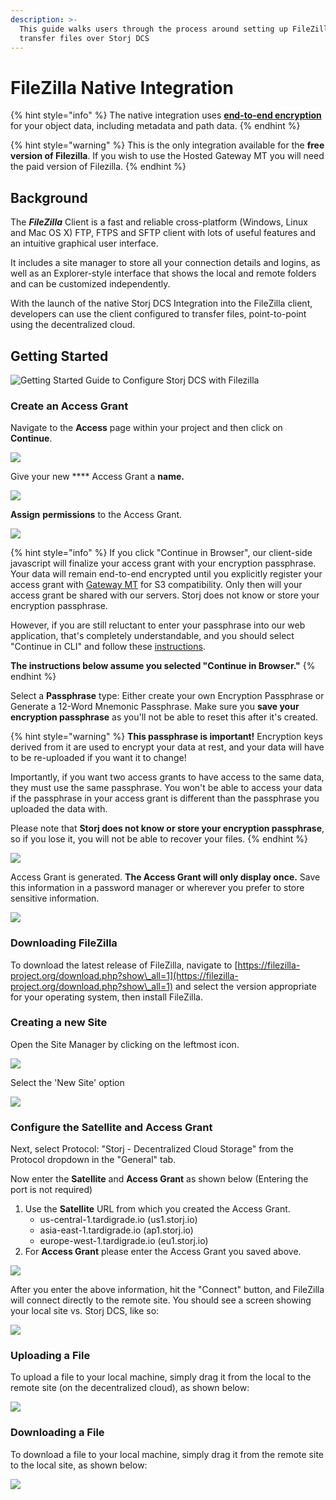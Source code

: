 ```yaml
---
description: >-
  This guide walks users through the process around setting up FileZilla to
  transfer files over Storj DCS
---
```


# FileZilla Native Integration

{% hint style="info" %}
The native integration uses [**end-to-end encryption**](../concepts/encryption-key/design-decision-end-to-end-encryption.md) for your object data, including metadata and path data.
{% endhint %}

{% hint style="warning" %}
This is the only integration available for the **free version of Filezilla**. If you wish to use the Hosted Gateway MT you will need the paid version of Filezilla.&#x20;
{% endhint %}

## **Background**

The _**FileZilla**_ Client is a fast and reliable cross-platform (Windows, Linux and Mac OS X) FTP, FTPS and SFTP client with lots of useful features and an intuitive graphical user interface.

It includes a site manager to store all your connection details and logins, as well as an Explorer-style interface that shows the local and remote folders and can be customized independently.

With the launch of the native Storj DCS Integration into the FileZilla client, developers can use the client configured to transfer files, point-to-point using the decentralized cloud.

## Getting Started

![Getting Started Guide to Configure Storj DCS with Filezilla](<../.gitbook/assets/image (77).png>)

### Create an Access Grant

Navigate to the **Access** page within your project and then click on **Continue**.&#x20;

![](<../.gitbook/assets/Screen Shot 2021-04-19 at 9.36.53 AM.png>)

Give your new **** Access Grant a **name.**

![](<../.gitbook/assets/Screen Shot 2021-04-19 at 9.36.56 AM.png>)

**Assign** **permissions** to the Access Grant.

![](<../.gitbook/assets/Screen Shot 2021-04-19 at 9.37.25 AM.png>)

{% hint style="info" %}
If you click "Continue in Browser", our client-side javascript will finalize your access grant with your encryption passphrase. Your data will remain end-to-end encrypted until you explicitly register your access grant with [Gateway MT](../getting-started/gateway-mt/) for S3 compatibility. Only then will your access grant be shared with our servers. Storj does not know or store your encryption passphrase.

However, if you are still reluctant to enter your passphrase into our web application, that's completely understandable, and you should select "Continue in CLI" and follow these [instructions](../getting-started/quickstart-uplink-cli/generate-access-grants-and-tokens/generate-a-token.md).

**The instructions below assume you selected "Continue in Browser."**
{% endhint %}

Select a **Passphrase** type: Either create your own Encryption Passphrase or Generate a 12-Word Mnemonic Passphrase. Make sure you **save your encryption passphrase** as you'll not be able to reset this after it's created.

{% hint style="warning" %}
**This passphrase is important!** Encryption keys derived from it are used to encrypt your data at rest, and your data will have to be re-uploaded if you want it to change!

Importantly, if you want two access grants to have access to the same data, they must use the same passphrase. You won't be able to access your data if the passphrase in your access grant is different than the passphrase you uploaded the data with.

Please note that **Storj does not know or store your encryption passphrase**, so if you lose it, you will not be able to recover your files.
{% endhint %}

![](<../.gitbook/assets/Screen Shot 2021-04-19 at 9.37.37 AM.png>)

Access Grant is generated. **The Access Grant will only display once.** Save this information in a password manager or wherever you prefer to store sensitive information.&#x20;

![](<../.gitbook/assets/Screen Shot 2021-04-19 at 9.37.52 AM.png>)

### Downloading FileZilla

To download the latest release of FileZilla, navigate to [https://filezilla-project.org/download.php?show\_all=1](https://filezilla-project.org/download.php?show\_all=1) and select the version appropriate for your operating system, then install FileZilla.

### Creating a new Site

Open the Site Manager by clicking on the leftmost icon.

![](<../.gitbook/assets/image (101).png>)

Select the 'New Site' option

![](<../.gitbook/assets/image (115).png>)

### Configure the Satellite and Access Grant

Next, select Protocol:  "Storj - Decentralized Cloud Storage" from the Protocol dropdown in the "General" tab.&#x20;

Now enter the **Satellite** and **Access Grant** as shown below (Entering the port is not required)

1. Use the **Satellite** URL from which you created the Access Grant.
   * us-central-1.tardigrade.io (us1.storj.io)
   * asia-east-1.tardigrade.io (ap1.storj.io)
   * europe-west-1.tardigrade.io (eu1.storj.io)
2. For **Access Grant** please enter the Access Grant you saved above.

![](<../.gitbook/assets/image (116).png>)

After you enter the above information, hit the "Connect" button, and FileZilla will connect directly to the remote site.  You should see a screen showing your local site vs. Storj DCS, like so:

![](<../.gitbook/assets/image (113).png>)

### Uploading a File

To upload a file to your local machine, simply drag it from the local to the remote site (on the decentralized cloud), as shown below:

![](../.gitbook/assets/upload.gif)

### Downloading a File

To download a file to your local machine, simply drag it from the remote site to the local site, as shown below:

![](<../.gitbook/assets/download (1).gif>)

